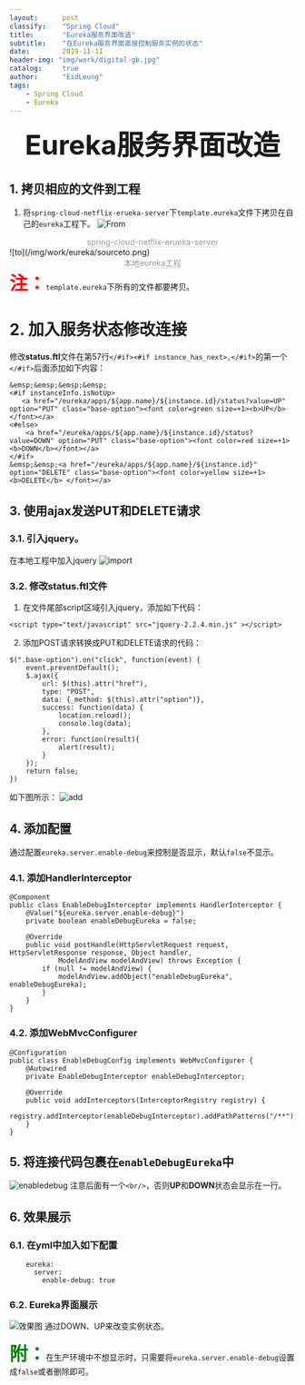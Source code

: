 ```yaml
---
layout:      post
classify:    "Spring Cloud"
title:       "Eureka服务界面改造"
subtitle:    "在Eureka服务界面直接控制服务实例的状态"
date:        2019-11-11
header-img: "img/work/digital-gb.jpg"
catalog:     true
author:      "EidLeung"
tags:
    - Spring Cloud
    - Eureka
---
```



<div align="center">
	<font size = 8><b>Eureka服务界面改造</b></font>
</div>

## 1. 拷贝相应的文件到工程
1. 将`spring-cloud-netflix-erueka-server`下`template.eureka`文件下拷贝在自己的`eureka`工程下。
![From](/img/work/eureka/sourceFrom.png)
<center>
    <div style="color:orange; border-bottom: 1px solid #d9d9d9;
    display: inline-block;
    color: #999;">spring-cloud-netflix-erueka-server</div>
</center>
![to](/img/work/eureka/sourceto.png)
<center>
	<div style="color:orange; border-bottom: 1px solid #d9d9d9;display: inline-block;color: #999;">本地eureka工程</div>
</center>

<div>
	<font color=red size = 6><b>注：</b></font><code class="highlighter-rouge">template.eureka</code>下所有的文件都要拷贝。
</div>

# 2. 加入服务状态修改连接
修改**status.ftl**文件在第57行`</#if><#if instance_has_next>,</#if>`的第一个`</#if>`后面添加如下内容：
```
&emsp;&emsp;&emsp;&emsp;
<#if instanceInfo.isNotUp>
   <a href="/eureka/apps/${app.name}/${instance.id}/status?value=UP" option="PUT" class="base-option"><font color=green size=+1><b>UP</b></font></a>
<#else>
    <a href="/eureka/apps/${app.name}/${instance.id}/status?value=DOWN" option="PUT" class="base-option"><font color=red size=+1><b>DOWN</b></font></a>
</#if>
&emsp;&emsp;<a href="/eureka/apps/${app.name}/${instance.id}" option="DELETE" class="base-option"><font color=yellow size=+1><b>DELETE</b> </font></a>
```

## 3. 使用ajax发送PUT和DELETE请求
### 3.1. 引入jquery。  
在本地工程中加入jquery
![import](/img/work/eureka/importJquery.jpg)
### 3.2. 修改**status.ftl**文件
1. 在文件尾部script区域引入jquery，添加如下代码：
```
<script type="text/javascript" src="jquery-2.2.4.min.js" ></script>
```
2. 添加POST请求转换成PUT和DELETE请求的代码：
```
$(".base-option").on("click", function(event) {
	event.preventDefault();
	$.ajax({
		url: $(this).attr("href"),
		type: "POST",
		data: {_method: $(this).attr("option")},
		success: function(data) {
			location.reload();
			console.log(data);
		},
		error: function(result){
			alert(result);
		}
	});
	return false;
})
```
如下图所示：
![add](/img/work/eureka/addJquery.png)

## 4. 添加配置
通过配置`eureka.server.enable-debug`来控制是否显示，默认`false`不显示。
### 4.1. 添加**HandlerInterceptor**
```
@Component
public class EnableDebugInterceptor implements HandlerInterceptor {
	@Value("${eureka.server.enable-debug}")
	private boolean enableDebugEureka = false;
	
	@Override
	public void postHandle(HttpServletRequest request, HttpServletResponse response, Object handler,
			ModelAndView modelAndView) throws Exception {
		if (null != modelAndView) {
			modelAndView.addObject("enableDebugEureka", enableDebugEureka);
		}
	}
}
```

### 4.2. 添加**WebMvcConfigurer**
```
@Configuration
public class EnableDebugConfig implements WebMvcConfigurer {
	@Autowired
	private EnableDebugInterceptor enableDebugInterceptor;
	
	@Override
	public void addInterceptors(InterceptorRegistry registry) {
		registry.addInterceptor(enableDebugInterceptor).addPathPatterns("/**");
	}
}
```

## 5. 将连接代码包裹在`enableDebugEureka`中
![enabledebug](/img/work/eureka/enabledebug.jpg)
注意后面有一个`<br/>`，否则**UP**和**DOWN**状态会显示在一行。
## 6. 效果展示
### 6.1. 在yml中加入如下配置
```
	eureka:
	  server:
	    enable-debug: true
```
### 6.2. Eureka界面展示
![效果图](/img/work/eureka/rendering.jpg)
通过DOWN、UP来改变实例状态。
<div>
	<font color=green size = "6"><b>附：</b></font>在生产环境中不想显示时，只需要将<code class="highlighter-rouge">eureka.server.enable-debug</code>设置成<code class="highlighter-rouge">false</code>或者删除即可。
</div>
